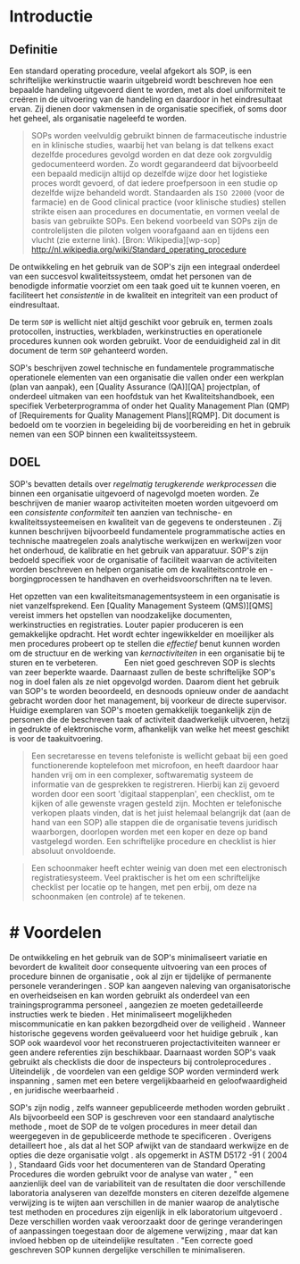 # Introductie

## Definitie

Een standard operating procedure, veelal afgekort als SOP, is een schriftelijke werkinstructie waarin uitgebreid wordt beschreven hoe een bepaalde handeling uitgevoerd dient te worden, met als doel uniformiteit te creëren in de uitvoering van de handeling en daardoor in het eindresultaat ervan. Zij dienen door vakmensen in de organisatie specifiek, of soms door het geheel, als organisatie nageleefd te worden.

> SOPs worden veelvuldig gebruikt binnen de farmaceutische industrie en in klinische studies, waarbij het van belang is dat telkens exact dezelfde procedures gevolgd worden en dat deze ook zorgvuldig gedocumenteerd worden. Zo wordt gegarandeerd dat bijvoorbeeld een bepaald medicijn altijd op dezelfde wijze door het logistieke proces wordt gevoerd, of dat iedere proefpersoon in een studie op dezelfde wijze behandeld wordt. Standaarden als `ISO 22000` (voor de farmacie) en de Good clinical practice (voor klinische studies) stellen strikte eisen aan procedures en documentatie, en vormen veelal de basis van gebruikte SOPs.
Een bekend voorbeeld van SOPs zijn de controlelijsten die piloten volgen voorafgaand aan en tijdens een vlucht (zie externe link). [Bron: Wikipedia][wp-sop] http://nl.wikipedia.org/wiki/Standard_operating_procedure

De ontwikkeling en het gebruik van de SOP's zijn een integraal onderdeel van een succesvol kwaliteitssysteem, omdat het personen van de benodigde informatie voorziet om een taak goed uit te kunnen voeren, en faciliteert het *consistentie* in de kwaliteit en integriteit van een product of eindresultaat.

De term `SOP` is wellicht niet altijd geschikt voor gebruik en, termen zoals protocollen, instructies, werkbladen, werkinstructies en operationele procedures kunnen ook worden gebruikt. Voor de eenduidigheid zal in dit document de term `SOP` gehanteerd worden.

SOP's beschrijven zowel technische en fundamentele programmatische operationele elementen van een organisatie die vallen onder een werkplan (plan van aanpak), een [Quality Assurance (QA)][QA] projectplan, of onderdeel uitmaken van een hoofdstuk van het Kwaliteitshandboek, een specifiek Verbeterprogramma of onder het Quality Management Plan (QMP) of [Requirements for Quality Management Plans][RQMP]. Dit document is bedoeld om te voorzien in begeleiding bij de voorbereiding en het in gebruik nemen van een SOP binnen een kwaliteitssysteem.

## DOEL

SOP's bevatten details over *regelmatig terugkerende werkprocessen* die binnen een organisatie uitgevoerd of nagevolgd moeten worden. Ze beschrijven de manier waarop activiteiten moeten worden uitgevoerd om een *consistente conformiteit* ten aanzien van technische- en kwaliteitssysteemeisen en kwaliteit van de gegevens te ondersteunen . Zij kunnen beschrijven bijvoorbeeld fundamentele programmatische acties en technische maatregelen zoals analytische werkwijzen en werkwijzen voor het onderhoud, de kalibratie en het gebruik van apparatuur. SOP's zijn bedoeld specifiek voor de organisatie of faciliteit waarvan de activiteiten worden beschreven en helpen organisatie om de kwaliteitscontrole en -borgingprocessen te handhaven en overheidsvoorschriften na te leven.

Het opzetten van een kwaliteitsmanagementsysteem in een organisatie is niet vanzelfsprekend. Een [Quality Management Systeem (QMS)][QMS] vereist immers het opstellen van noodzakelijke documenten, werkinstructies en registraties. Louter papier produceren is een gemakkelijke opdracht. Het wordt echter ingewikkelder en moeilijker als men procedures probeert op te stellen die *effectief* benut kunnen worden om de structuur en de werking van *kernactiviteiten* in een organisatie bij te sturen en te verbeteren.
          
Een niet goed geschreven SOP is slechts van zeer beperkte waarde. Daarnaast zullen de beste schriftelijke SOP's nog in doel falen als ze niet opgevolgd worden. Daarom dient het gebruik van SOP's te worden beoordeeld, en desnoods opnieuw onder de aandacht gebracht worden door het management, bij voorkeur de directe supervisor. Huidige exemplaren van SOP's moeten gemakkelijk toegankelijk zijn de personen die de beschreven taak of activiteit daadwerkelijk uitvoeren, hetzij in gedrukte of elektronische vorm, afhankelijk van welke het meest geschikt is voor de taakuitvoering.

> Een secretaresse en tevens telefoniste is wellicht gebaat bij een goed functionerende koptelefoon met microfoon, en heeft daardoor haar handen vrij om in een complexer, softwarematig systeem de informatie van de gesprekken te registreren. Hierbij kan zij gevoerd worden door een soort 'digitaal stappenplan', een checklist, om te kijken of alle gewenste vragen gesteld zijn. Mochten er telefonische verkopen plaats vinden, dat is het juist helemaal belangrijk dat (aan de hand van een SOP) alle stappen die de organisatie tevens juridisch waarborgen, doorlopen worden met een koper en deze op band vastgelegd worden. Een schriftelijke procedure en checklist is hier absoluut onvoldoende.

> Een schoonmaker heeft echter weinig van doen met een electronisch registratiesysteem. Veel praktischer is het om een schriftelijke checklist per locatie op te hangen, met pen erbij, om deze na schoonmaken (en controle) af te tekenen.

# # Voordelen
De ontwikkeling en het gebruik van de SOP's minimaliseert variatie en bevordert de kwaliteit door
consequente uitvoering van een proces of procedure binnen de organisatie , ook al zijn er tijdelijke of permanente personele veranderingen . SOP kan aangeven naleving van organisatorische en overheidseisen en kan worden gebruikt als onderdeel van een trainingsprogramma personeel , aangezien
ze moeten gedetailleerde instructies werk te bieden . Het minimaliseert mogelijkheden
miscommunicatie en kan pakken bezorgdheid over de veiligheid . Wanneer historische gegevens worden geëvalueerd voor het huidige gebruik , kan SOP ook waardevol voor het reconstrueren projectactiviteiten wanneer er geen andere referenties zijn beschikbaar. Daarnaast worden SOP's vaak gebruikt als checklists die door de inspecteurs bij controleprocedures . Uiteindelijk , de voordelen van een geldige SOP worden verminderd werk inspanning , samen met een betere vergelijkbaarheid en geloofwaardigheid , en juridische weerbaarheid .

SOP's zijn nodig , zelfs wanneer gepubliceerde methoden worden gebruikt . Als bijvoorbeeld een
SOP is geschreven voor een standaard analytische methode , moet de SOP de te volgen procedures in meer detail dan weergegeven in de gepubliceerde methode te specificeren . Overigens detailleert hoe , als dat al het SOP afwijkt van de standaard werkwijze en de opties die deze organisatie volgt . als
opgemerkt in ASTM D5172 -91 ( 2004 ) , Standaard Gids voor het documenteren van de Standard Operating
Procedures die worden gebruikt voor de analyse van water , " een aanzienlijk deel van de variabiliteit van de resultaten die door verschillende laboratoria analyseren van dezelfde monsters en citeren dezelfde algemene verwijzing is te wijten aan verschillen in de manier waarop de analytische test methoden en procedures zijn eigenlijk in elk laboratorium uitgevoerd . Deze verschillen worden vaak veroorzaakt door de geringe veranderingen of aanpassingen toegestaan ​​door de algemene verwijzing , maar dat kan invloed hebben op de uiteindelijke resultaten . "Een correcte goed geschreven SOP kunnen dergelijke verschillen te minimaliseren.

[SOP]: <http://en.wikipedia.org/wiki/Standard_operating_procedure>